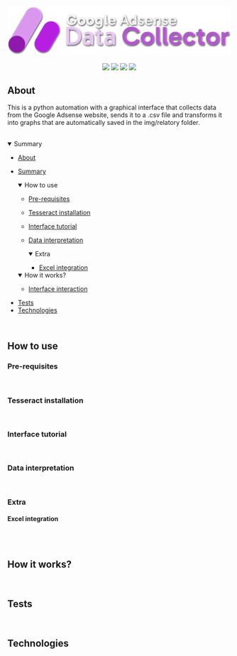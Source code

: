 <h1 width="100%">
  <img src="img/Logo.png" align="center"/>
</h1>
<div class="badges" align="center">
  <img src="https://img.shields.io/static/v1?label=Language&labelColor=D18CE0&message=Python&color=F6F5F2&style=for-the-badge&logo=visualstudiocode"/>
  <img src="https://img.shields.io/static/v1?label=Status&labelColor=D18CE0&message=Finished&color=F6F5F2&style=for-the-badge&logo=github"/>
  <img src="https://img.shields.io/static/v1?label=Version&labelColor=D18CE0&message=1.1.0&color=F6F5F2&style=for-the-badge&logo=vonage"/>
  <img src="https://img.shields.io/static/v1?label=License&labelColor=D18CE0&message=MIT&color=F6F5F2&style=for-the-badge&logo=perforce"/>
</div>
<h2 id="about">About</h2>
<p>
  This is a python automation with a graphical interface that collects data from the Google Adsense website, sends it to a .csv file and transforms it into graphs that are automatically saved in the img/relatory folder.
</p>
<br/>

<details open>
  <summary id="summary">Summary</summary>
    
  * [About](#about)
  * [Summary](#summary)
    <details open>
    <summary target="#howtouse">How to use</summary>   
           
    * [Pre-requisites](#prerequisites)
    * [Tesseract installation](#tesseract_instalation)
    * [Interface tutorial](#interface_tutorial)
    * [Data interpretation](#data_interpretation)
      <details open>
      <summary target="#extra">Extra</summary>
        
        * [Excel integration](#excel_integration)
      </details>
    </details>   
    <details open>
    <summary target="#howitworks">How it works?</summary>
          
    * [Interface interaction](#interface_interaction)
  </details>
  
  * [Tests](#tests)
  * [Technologies](#technologies)
</details>

<br/>
<h2 id="howtouse">How to use</h2>
  <h3 id="prerequisites">Pre-requisites</h3><br/>
  <h3 id="tesseract_instalation">Tesseract installation</h3><br/>
  <h3 id="interface_tutorial">Interface tutorial</h3><br/>
  <h3 id="data_interpretation">Data interpretation</h3><br/>
  <h3 id="extra">Extra</h3>
  <h4 id="excel_integration">Excel integration</h4><br/>

<br/>
<h2 id="howitworks">How it works?</h2>

<br/>
<h2 id="tests">Tests</h2>

<br/>
<h2 id="technologies">Technologies</h2>
